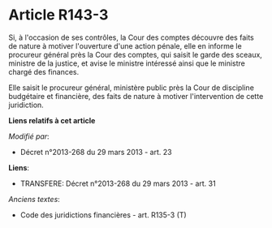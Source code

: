# Article R143-3

Si, à l'occasion de ses contrôles, la Cour des comptes découvre des faits de nature à motiver l'ouverture d'une action
pénale, elle en informe le procureur général près la Cour des comptes, qui saisit le garde des sceaux, ministre de la
justice, et avise le ministre intéressé ainsi que le ministre chargé des finances.

Elle saisit le procureur général, ministère public près la Cour de discipline budgétaire et financière, des faits de nature à
motiver l'intervention de cette juridiction.

**Liens relatifs à cet article**

_Modifié par_:

  - Décret n°2013-268 du 29 mars 2013 - art. 23

**Liens**:

  - TRANSFERE: Décret n°2013-268 du 29 mars 2013 - art. 31

_Anciens textes_:

  - Code des juridictions financières - art. R135-3 (T)
